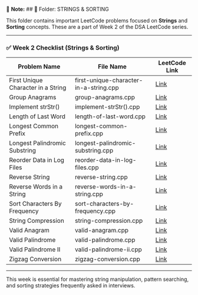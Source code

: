 📌 **Note:**  ## 📂 Folder: STRINGS & SORTING

This folder contains important LeetCode problems focused on **Strings** and **Sorting** concepts. These are a part of Week 2 of the DSA LeetCode series.

---

### ✅ Week 2 Checklist (Strings & Sorting)

| Problem Name                               | File Name                              | LeetCode Link |
|--------------------------------------------|-----------------------------------------|---------------|
| First Unique Character in a String         | first-unique-character-in-a-string.cpp  | [Link](https://leetcode.com/problems/first-unique-character-in-a-string) |
| Group Anagrams                              | group-anagrams.cpp                      | [Link](https://leetcode.com/problems/group-anagrams) |
| Implement strStr()                          | implement-strStr().cpp                  | [Link](https://leetcode.com/problems/implement-strstr) |
| Length of Last Word                         | length-of-last-word.cpp                 | [Link](https://leetcode.com/problems/length-of-last-word) |
| Longest Common Prefix                       | longest-common-prefix.cpp               | [Link](https://leetcode.com/problems/longest-common-prefix) |
| Longest Palindromic Substring               | longest-palindromic-substring.cpp       | [Link](https://leetcode.com/problems/longest-palindromic-substring) |
| Reorder Data in Log Files                   | reorder-data-in-log-files.cpp           | [Link](https://leetcode.com/problems/reorder-data-in-log-files) |
| Reverse String                               | reverse-string.cpp                      | [Link](https://leetcode.com/problems/reverse-string) |
| Reverse Words in a String                   | reverse-words-in-a-string.cpp           | [Link](https://leetcode.com/problems/reverse-words-in-a-string) |
| Sort Characters By Frequency                | sort-characters-by-frequency.cpp        | [Link](https://leetcode.com/problems/sort-characters-by-frequency) |
| String Compression                          | string-compression.cpp                  | [Link](https://leetcode.com/problems/string-compression) |
| Valid Anagram                               | valid-anagram.cpp                       | [Link](https://leetcode.com/problems/valid-anagram) |
| Valid Palindrome                            | valid-palindrome.cpp                    | [Link](https://leetcode.com/problems/valid-palindrome) |
| Valid Palindrome II                         | valid-palindrome-ii.cpp                 | [Link](https://leetcode.com/problems/valid-palindrome-ii) |
| Zigzag Conversion                           | zigzag-conversion.cpp                   | [Link](https://leetcode.com/problems/zigzag-conversion) |

---

This week is essential for mastering string manipulation, pattern searching, and sorting strategies frequently asked in interviews.
